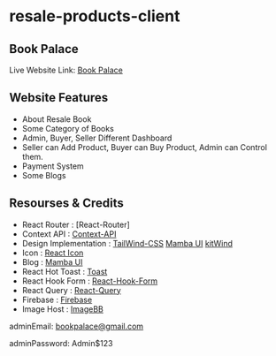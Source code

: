 # resale-products-client

## Book Palace

Live Website Link: [Book Palace](https://book-palace-99c50.web.app/)

## Website Features

- About Resale Book
- Some Category of Books
- Admin, Buyer, Seller Different Dashboard
- Seller can Add Product, Buyer can Buy Product, Admin can Control them.
- Payment System
- Some Blogs

## Resourses & Credits

- React Router : [React-Router]
- Context API : [Context-API](https://reactjs.org/docs/context.html)
- Design Implementation : [TailWind-CSS](https://tailwindcss.com/docs/installation)
  [Mamba UI](https://www.mambaui.com/components/)
  [kitWind](https://kitwind.io/products/kometa/components)
- Icon : [React Icon](https://react-icons.github.io/react-icons/)
- Blog : [Mamba UI](https://www.mambaui.com/components)
- React Hot Toast : [Toast](https://react-hot-toast.com/)
- React Hook Form : [React-Hook-Form](https://react-hook-form.com/)
- React Query : [React-Query](https://tanstack.com/query/v4/docs/overview)
- Firebase : [Firebase](https://firebase.google.com/)
- Image Host : [ImageBB](https://imgbb.com/)

adminEmail: bookpalace@gmail.com

adminPassword: Admin$123
